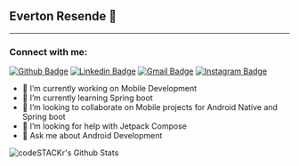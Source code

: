 ## Everton Resende 👋



---
### Connect with me:

[![Github Badge](https://img.shields.io/badge/-Github-000?style=flat-square&logo=Github&logoColor=white&link=https://github.com/everton4292)](https://github.com/everton4292)
[![Linkedin Badge](https://img.shields.io/badge/-LinkedIn-blue?style=flat-square&logo=Linkedin&logoColor=white&link=https://www.linkedin.com/in/everton-rodrigues-64a14b3a/)](https://www.linkedin.com/in/everton-rodrigues-64a14b3a/)
[![Gmail Badge](https://img.shields.io/badge/-Gmail-c14438?style=flat-square&logo=Gmail&logoColor=white&link=mailto:rebeccamanzi@gmail.com)](mailto:ecoresende@gmail.com)
[![Instagram Badge](https://img.shields.io/badge/-Instagram-C13584?style=flat-square&labelColor=C13584&logo=instagram&logoColor=white&link=https://www.instagram.com/codepwr/)](https://www.instagram.com/echoes42/)


- 🔭 I’m currently working on Mobile Development
- 🌱 I’m currently learning Spring boot
- 👯 I’m looking to collaborate on Mobile projects for Android Native and Spring boot
- 🤔 I’m looking for help with Jetpack Compose
- 💬 Ask me about Android Development

<img align="left" alt="codeSTACKr's Github Stats" src="https://github-readme-stats.vercel.app/api?username=everton4292&count_private=true&show_icons&include_all_commits&langs_count"/>




